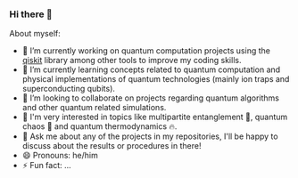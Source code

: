 ### Hi there 👋


About myself:

- 🔭 I’m currently working on quantum computation projects using the [qiskit](https://qiskit.org/) library among other tools to improve my coding skills.
- 🌱 I’m currently learning concepts related to quantum computation and physical implementations of quantum technologies (mainly ion traps and superconducting qubits).
- 👯 I’m looking to collaborate on projects regarding quantum algorithms and other quantum related simulations.
- :thought_balloon: I'm very interested in topics like multipartite entanglement :link:, quantum chaos :sparkler: and quantum thermodynamics :fire:.
- 💬 Ask me about any of the projects in my repositories, I'll be happy to discuss about the results or procedures in there!
- 😄 Pronouns: he/him
- ⚡ Fun fact: ...

<!--
**Ilumirnau/Ilumirnau** is a ✨ _special_ ✨ repository because its `README.md` (this file) appears on your GitHub profile.
- 📫 How to reach me: ...
- 😄 Pronouns: ...
- ⚡ Fun fact: ...
-->
